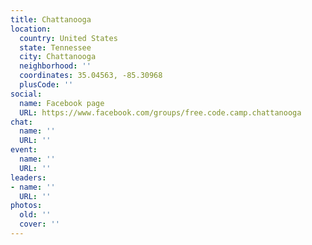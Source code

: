 ```yaml
---
title: Chattanooga
location:
  country: United States
  state: Tennessee
  city: Chattanooga
  neighborhood: ''
  coordinates: 35.04563, -85.30968
  plusCode: ''
social:
  name: Facebook page
  URL: https://www.facebook.com/groups/free.code.camp.chattanooga
chat:
  name: ''
  URL: ''
event:
  name: ''
  URL: ''
leaders:
- name: ''
  URL: ''
photos:
  old: ''
  cover: ''
---
```

